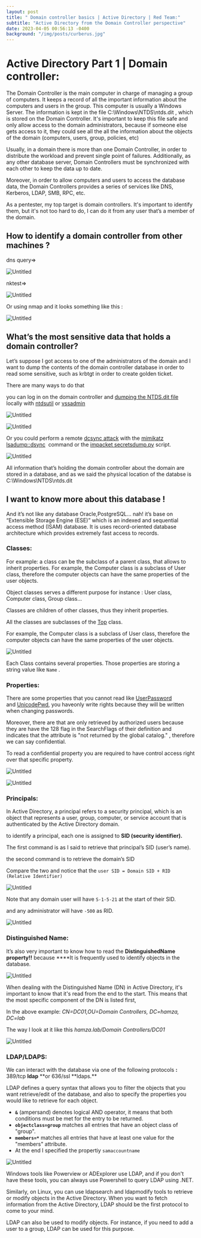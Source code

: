 ```yaml
---
layout: post
title: " Domain controller basics | Active Directory | Red Team:"
subtitle: "Active Directory from the Domain Controller perspective"
date: 2023-04-05 00:56:13 -0400
background: "/img/posts/curberus.jpg"
---
```


# Active Directory Part 1 | Domain controller:

The Domain Controller is the main computer in charge of managing a group of computers. It keeps a record of all the important information about the computers and users in the group. This computer is usually a Windows Server. The information is kept in the file C:\Windows\NTDS\ntds.dit , which is stored on the Domain Controller. It's important to keep this file safe and only allow access to the domain administrators, because if someone else gets access to it, they could see all the all the information about the objects of the domain (computers, users, group, policies, etc)

Usually, in a domain there is more than one Domain Controller, in order to distribute the workload and prevent single point of failures. Additionally, as any other database server, Domain Controllers must be synchronized with each other to keep the data up to date.

Moreover, in order to allow computers and users to access the database data, the Domain Controllers provides a series of services like DNS, Kerberos, LDAP, SMB, RPC, etc.

As a pentester, my top target is domain controllers. It's important to identify them, but it's not too hard to do, I can do it from any user that’s a member of the domain.

## How to identify a domain controller from other machines ?

dns query⇒

![Untitled](/img/posts/AD1/Untitled.png)

nktest⇒

![Untitled](/img/posts/AD1/Untitled%201.png)

Or using nmap and it looks something like this :

![Untitled](/img/posts/AD1/Untitled%202.png)

## What’s the most sensitive data that holds a domain controller?

Let’s suppose I got access to one of the administrators of the domain and I want to dump the contents of the domain controller database in order to read some sensitive, such as krbtgt in order to create golden ticket.

There are many ways to do that

you can log in on the domain controller and [dumping the NTDS.dit file](https://www.ired.team/offensive-security/credential-access-and-credential-dumping/ntds.dit-enumeration#no-credentials-ntdsutil) locally with [ntdsutil](<https://docs.microsoft.com/en-us/previous-versions/windows/it-pro/windows-server-2012-r2-and-2012/cc753343(v=ws.11)>) or [vssadmin](https://docs.microsoft.com/en-gb/windows-server/administration/windows-commands/vssadmin)

![Untitled](/img/posts/AD1/Untitled%203.png)

![Untitled](/img/posts/AD1/Untitled%204.png)

Or you could perform a remote [dcsync attack](https://adsecurity.org/?p=1729) with the [mimikatz lsadump::dsync](https://github.com/gentilkiwi/mimikatz/wiki/module-~-lsadump#dcsync)
 command or the [impacket secretsdump.py](https://github.com/SecureAuthCorp/impacket/blob/master/examples/secretsdump.py) script.

![Untitled](/img/posts/AD1/Untitled%205.png)

All information that’s holding the domain controller about the domain are stored in a database, and as we said the physical location of the databse is C:\Windows\NTDS\ntds.dit

## I want to know more about this database !

And it’s not like any database Oracle,PostgreSQL… nah! it’s base on “Extensible Storage Engine (ESE)” which is an indexed and sequential access method (ISAM) database. It is uses record-oriented database architecture which provides extremely fast access to records.

### Classes:

For example: a class can be the subclass of a parent class, that allows to inherit properties. For example, the Computer class is a subclass of User class, therefore the computer objects can have the same properties of the user objects.

Object classes serves a different purpose for instance : User class, Computer class, Group class…

Classes are children of other classes, thus they inherit properties.

All the classes are subclasses of the [Top](https://docs.microsoft.com/en-us/windows/win32/adschema/c-top) class.

For example, the Computer class is a subclass of User class, therefore the computer objects can have the same properties of the user objects.

![Untitled](/img/posts/AD1/Untitled%206.png)

Each Class contains several properties. Those properties are storing a string value like `Name` .

### Properties:

There are some properties that you cannot read like [UserPassword](https://docs.microsoft.com/en-us/openspecs/windows_protocols/ms-adts/f3adda9f-89e1-4340-a3f2-1f0a6249f1f8) and [UnicodePwd](https://docs.microsoft.com/en-us/openspecs/windows_protocols/ms-ada3/71e64720-be27-463f-9cc5-117f4bc849e1), you haveonly write rights because they will be written when changing passwords.

Moreover, there are that are only retrieved by authorized users because they are have the 128 flag in the SearchFlags of their definition and indicates that the attribute is "not returned by the global catalog." , therefore we can say confidential.

To read a confidential property you are required to have control access right over that specific property.

![Untitled](/img/posts/AD1/Untitled%207.png)

![Untitled](/img/posts/AD1/Untitled%208.png)

### Principals:

In Active Directory, a principal refers to a security principal, which is an object that represents a user, group, computer, or service account that is authenticated by the Active Directory domain.

to identify a principal, each one is assigned to **SID (security identifier).**

The first command is as I said to retrieve that principal’s SID (user’s name).

the second command is to retrieve the domain’s SID

Compare the two and notice that the `user SID = Domain SID + RID (Relative Identifier)`

![Untitled](/img/posts/AD1/Untitled%209.png)

Note that any domain user will have `S-1-5-21` at the start of their SID.

and any administrator will have `-500` as RID.

![Untitled](/img/posts/AD1/Untitled%2010.png)

### Distinguished Name:

It’s also very important to know how to read the **DistinguishedName property!!** because \*\*\*\*It is frequently used to identify objects in the database.

![Untitled](/img/posts/AD1/Untitled%2011.png)

When dealing with the Distinguished Name (DN) in Active Directory, it's important to know that it's read from the end to the start. This means that the most specific component of the DN is listed first,

In the above example: _CN=DC01,OU=Domain Controllers, DC=hamza, DC=lab_

The way I look at it like this _hamza.lab/Domain Controllers/DC01_

![Untitled](/img/posts/AD1/Untitled%2012.png)

### LDAP/LDAPS:

We can interact with the database via one of the following protocols **:** 389/tcp **ldap** **or 636/ssl **ldaps.\*\*

LDAP defines a query syntax that allows you to filter the objects that you want retrieve/edit of the database, and also to specify the properties you would like to retrieve for each object.

- **`&`** (ampersand) denotes logical AND operator, it means that both conditions must be met for the entry to be returned.
- **`objectclass=group`** matches all entries that have an object class of "group".
- **`members=*`** matches all entries that have at least one value for the "members" attribute.
- At the end I specified the propertiy `samaccountname`

![Untitled](/img/posts/AD1/Untitled%2013.png)

Windows tools like Powerview or ADExplorer use LDAP, and if you don't have these tools, you can always use Powershell to query LDAP using .NET.

Similarly, on Linux, you can use ldapsearch and ldapmodify tools to retrieve or modify objects in the Active Directory. When you want to fetch information from the Active Directory, LDAP should be the first protocol to come to your mind.

LDAP can also be used to modify objects. For instance, if you need to add a user to a group, LDAP can be used for this purpose.
